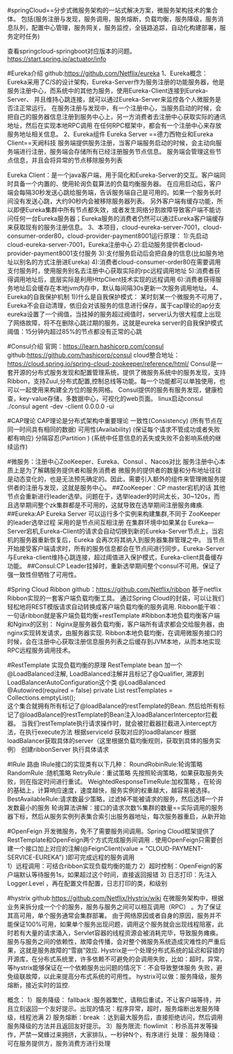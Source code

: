#springCloud==分步式微服务架构的一站式解决方案，微服务架构技术的集合体。
包括(服务注册与发现，服务调用，服务熔断，负载均衡，服务降级，服务消息队列，配置中心管理，服务网关，服务监控，全链路追踪，自动化构建部署，服务定时任务)

查看springcloud-springboot对应版本的问题。https://start.spring.io/actuator/info

#Eureka介绍  github:https://github.com/Netflix/eureka
1、Eureka概念：
Eureka采用了C/S的设计架构，Eureka-Server作为服务注册的功能服务器，他是服务注册中心，而系统中的其他为服务，使用Eureka-Client连接到Eureka-Server、
并且维持心跳连接，就可以通过Eureka-Server来监控各个人微服务是否注正常运行。
在服务注册与发现中，有一个注册中心，当服务启动的时候，会把自己的服务器信息注册到服务中心上，另一方消费者去注册中心获取实际的通讯地址，然后在实现本地RPC调用
在任何RPC框架中，都会有一个注册中心来存放服务地址相关信息。
2、Eureka组件
Eureka Server ==德力西物业和Eureka Client==天阙科技
服务端提供服务注册，当客户端服务启动的时候，会主动向服务端进行注册，服务端会存储所有已经注册服务节点信息。
服务端会管理这些节点信息，并且会将异常的节点移除服务列表

Eureka Client：是一个java客户端，用于简化和Eureka-Server的交互。客户端同时具备一个内置的、使用轮询负载算法的负载均衡服务器。
在应用启动后，客户端会每隔30秒发送心跳给服务端，告诉服务端自己是可用的。如果一个服务长时间没有发送心跳，大约90秒内会被移除服务器列表。
另外客户端有缓存功能，所以即便Eureka集群中所有节点都失效，或者发生网络分割故障导致客户端不能访问任何一台Eureka服务器；Eureka服务的消费者仍然可以通过Eureka客户端缓存来获取现有的服务注册信息。
3、本项目，cloud-eureka-server-7001，cloud-consumer-order80，cloud-provider-payment8001运行原理：
 1):先启动cloud-eureka-server-7001，Eureka注册中心
 2):启动服务提供者cloud-provider-payment8001支付服务
 3):支付服务启动后会把自身的信息(比如服务地址以别名的方式注册进Eureka)
 4):消费者cloud-consumer-order80在需要调用支付服务时，使用服务别名去注册中心获取实际的rpc远程调用地址
 5):消费者获得调用地址后，底层实际是利用HttpClient技术实现的远程调用
 6):消费者获得服务地址后会缓存在本地jvm内存中，默认每间隔30s更新一次服务调用地址。
4、Eureka的自我保护机制
1))什么是自我保护模式：
某时刻某一个微服务不可用了，Eureka不会自动清理，依旧会对该服务的信息进行保存，属于cap理论的ap分支
eureka设置了一个阀值，当挂掉的服务超过阀值时，server认为很大程度上出现了网络故障，将不在删除心跳过期的服务。这就是eureka server的自我保护模式
阈值：15分钟内超过85%的节点都没有正常的心跳   

#Consul介绍 官网：https://learn.hashicorp.com/consul   github:https://github.com/hashicorp/consul  cloud整合地址：https://cloud.spring.io/spring-cloud-zookeeper/reference/html/
Consul是一套开源的分布式服务发现和配置管理系统，提供了微服务系统中的服务发现，支持Ribbon，支持Zuul,分布式配置,控制总线等功能。每一个功能都可以单独使用，也可以一起使用来构建全方位的服务网格。
Consul提供的服务有服务发现，健康检查，key-value存储，多数据中心，可视化的web页面。
linux启动consul ./consul agent -dev -client 0.0.0.0 -ui

#CAP理论
CAP理论是分布式架构中重要理论
一致性(Consistency) (所有节点在同一时间具有相同的数据)
可用性(Availability) (保证每个请求不管成功或者失败都有响应)
分隔容忍(Partition ) (系统中任意信息的丢失或失败不会影响系统的继续运作)

#微服务：注册中心ZooKeeper、Eureka、Consul 、Nacos对比
服务注册中心本质上是为了解耦服务提供者和服务消费者
微服务的提供者的数量和分布地址往往是动态变化的，也是无法预先确定的。因此，需要引入额外的组件来管理微服务提供者的注册与发现，这就是服务中心。
##ZooKeeper：CP 
master宕机的话 其他节点会重新进行leader选举。问题在于，选举leader的时间太长，30~120s，而且选举期间整个zk集群都是不可用的，这就导致在选举期间注册服务瘫痪.
##Eureka:AP 
Eureka Server 可以运行多个实例来构建集群,不同于 ZooKeeper 的leader选举过程 采用的是节点间互相注册 
在集群环境中如果某台 Eureka—Server宕机,Eureka-Client的请求会自动切换到新的Eureka-Server节点上，当宕机的服务器重新恢复后，Eureka 会再次将其纳入到服务器集群管理之中。
当节点开始接受客户端请求时，所有的服务信息都会在节点间进行同步。Eureka-Server与Eureka-client维持心跳连接，超过阈值进入保护模式，Eureka-client具备缓存功能。
##Consul:CP 
Leader挂掉时，重新选举期间整个consul不可用。保证了强一致性但牺牲了可用性。

#Spring Cloud Ribbon github：https://github.com/Netflix/ribbon
基于netflix Ribbon实现的一套客户端负载均衡工具。
通过Spring Cloud的封装，可以让我们轻松地将REST模版请求自动转换成客户端负载均衡的服务调用.
Ribbon能干嘛：一句话ribbon就是客户端负载均衡+restTemplate
#Ribbon本地负载均衡客户端和Nginx的区别：
Nginx是服务器负载均衡，客户端所有请求都会交给服务器，由nginx实现转发请求，由服务器实现.
Ribbon本地负载均衡，在调用微服务接口的时候，会在注册中心获取注册信息服务列表之后缓存到JVM本地，从而本地实现RPC远程服务调用技术。

#RestTemplate 实现负载均衡的原理
RestTemplate bean 加一个@LoadBalanced注解,
LoadBalanced注解并且标记了@Qualifier,
溯源到LoadBalancerAutoConfiguration这个类
    @LoadBalanced
    @Autowired(required = false)
    private List<RestTemplate> restTemplates = Collections.emptyList();  
这个集合就拥有所有标记了@loadBalance的restTemplate的Bean.
然后给所有标记了@loadBalance的restTemplate的Bean注入loadBalancerInterceptor拦截器。
当我们restTemplate执行请求操作时，就会被拦截器拦截进入intercept方法，在执行execute方法
根据serviceId 获取对应的loadBalancer
根据loadBalancer获取具体的server（这里根据负载均衡规则，获取到具体的服务实例）
创建ribbonServer
执行具体请求

#IRule 路由
IRule接口的实现类有以下几种：
RoundRobinRule:轮询策略
RandomRule :随机策略
RetryRule：重试策略 先按照轮询策略，如果获取服务失败，则在指定时间进行重试。
WeightedResponseTimeRule:加权策略 ，在轮询的基础上，计算响应速度，速度越快，服务实例的权重越大，越容易被选择。
BestAvailableRule:请求数最少策略，过滤掉不能被请求的服务，然后选择一个并发数最小的服务
轮询算法讲解：接口的请求次数%集群的数量==实际调用的服务器下标，然后从服务实例列表集合索引出服务器地址，每次服务器重启，从新开始                       
   
#OpenFeign
开发微服务，免不了需要服务间调用。Spring Cloud框架提供了RestTemplate和OpenFeign两个方式完成服务间调用 .
使用OpenFeign只需要创建一个接口加上对应的注解(@FeignClient(value = "CLOUD-PAYMENT-SERVICE-EUREKA") )即可完成远程的服务调用  
1）远程调用：可结合ribbon实现负载均衡的能力
2）超时控制：OpenFeign的客户端默认等待服务1s，如果超过这个时间，直接返回报错
3) 日志打印：先注入Logger.Level ，再在配置文件配置，日志打印的类，和级别

#hystrix github:https://github.com/Netflix/Hystrix/wiki
在微服务架构中，根据业务来拆分成一个个的服务，服务与服务之间可以相互调用（RPC） 。为了保证其高可用，单个服务通常会集群部署。
由于网络原因或者自身的原因，服务并不能保证100%可用，如果单个服务出现问题，调用这个服务就会出现线程阻塞，此时若有大量的请求涌入，Servlet容器的线程资源会被消耗完毕，导致服务瘫痪。
服务与服务之间的依赖性，故障会传播，会对整个微服务系统造成灾难性的严重后果，这就是服务故障的“雪崩”效应.
Hystrix是一个处理分布式系统的延迟和容错的开源库，在分布式系统里，许多依赖不可避免的会调用失败，比如：超时，异常，等hystrix能够保证在一个依赖服务出问题的情况下：不会导致整体服务
失败，避免级联故障，以此来提高分布式系统的可用性。
hystrix可以做：服务降级，服务熔断，接近实时的监控.

概念：
1）服务降级： fallback   :服务器繁忙，请稍后重试，不让客户端等待，并且立刻返回一个友好提示。出现的情况：程序异常，超时，服务熔断出发服务降级，线程池满
2) 服务熔断：break       ：达到最大服务后，直接拒绝访问，然后调用服务降级的方法并且返回友好提示。
3）服务限流: flowlimit   ：秒杀高并发等操作，严禁一窝蜂过来拥挤，大家排队，一秒钟N个，有序进行
处理：
服务降级：可在服务提供方，服务消费方进行处理


